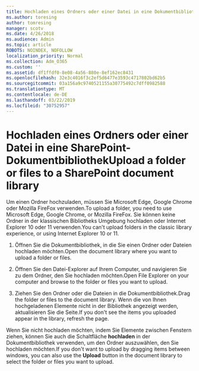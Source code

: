 ```yaml
---
title: Hochladen eines Ordners oder einer Datei in eine Dokumentbibliothek
ms.author: toresing
author: tomresing
manager: scotv
ms.date: 4/26/2018
ms.audience: Admin
ms.topic: article
ROBOTS: NOINDEX, NOFOLLOW
localization_priority: Normal
ms.collection: Adm_O365
ms.custom: ''
ms.assetid: df1ffdf0-8e08-4a56-880e-8ef162ec8431
ms.openlocfilehash: 32e3c4016f3c2ef5d6477e3593c4717802bd62b5
ms.sourcegitcommit: 03a156a9c9740521155a30775492c7dff0982588
ms.translationtype: MT
ms.contentlocale: de-DE
ms.lasthandoff: 03/22/2019
ms.locfileid: "30752957"
---
```

# <a name="upload-a-folder-or-files-to-a-sharepoint-document-library"></a><span data-ttu-id="efd19-102">Hochladen eines Ordners oder einer Datei in eine SharePoint-Dokumentbibliothek</span><span class="sxs-lookup"><span data-stu-id="efd19-102">Upload a folder or files to a SharePoint document library</span></span>

<span data-ttu-id="efd19-103">Um einen Ordner hochzuladen, müssen Sie Microsoft Edge, Google Chrome oder Mozilla FireFox verwenden.</span><span class="sxs-lookup"><span data-stu-id="efd19-103">To upload a folder, you need to use Microsoft Edge, Google Chrome, or Mozilla FireFox.</span></span> <span data-ttu-id="efd19-104">Sie können keine Ordner in der klassischen Bibliotheks Umgebung hochladen oder Internet Explorer 10 oder 11 verwenden.</span><span class="sxs-lookup"><span data-stu-id="efd19-104">You can't upload folders in the classic library experience, or using Internet Explorer 10 or 11.</span></span>
  
1. <span data-ttu-id="efd19-105">Öffnen Sie die Dokumentbibliothek, in die Sie einen Ordner oder Dateien hochladen möchten.</span><span class="sxs-lookup"><span data-stu-id="efd19-105">Open the document library where you want to upload a folder or files.</span></span>
    
2. <span data-ttu-id="efd19-106">Öffnen Sie den Datei-Explorer auf Ihrem Computer, und navigieren Sie zu dem Ordner, den Sie hochladen möchten.</span><span class="sxs-lookup"><span data-stu-id="efd19-106">Open File Explorer on your computer and browse to the folder or files you want to upload.</span></span>
    
3. <span data-ttu-id="efd19-107">Ziehen Sie den Ordner oder die Dateien in die Dokumentbibliothek.</span><span class="sxs-lookup"><span data-stu-id="efd19-107">Drag the folder or files to the document library.</span></span> <span data-ttu-id="efd19-108">Wenn die von Ihnen hochgeladenen Elemente nicht in der Bibliothek angezeigt werden, aktualisieren Sie die Seite.</span><span class="sxs-lookup"><span data-stu-id="efd19-108">If you don't see the items you uploaded appear in the library, refresh the page.</span></span> 
    
<span data-ttu-id="efd19-109">Wenn Sie nicht hochladen möchten, indem Sie Elemente zwischen Fenstern ziehen, können Sie auch die Schaltfläche **hochladen** in der Dokumentbibliothek verwenden, um den Ordner auszuwählen, den Sie hochladen möchten.</span><span class="sxs-lookup"><span data-stu-id="efd19-109">If you don't want to upload by dragging items between windows, you can also use the **Upload** button in the document library to select the folder or files you want to upload.</span></span> 
  

